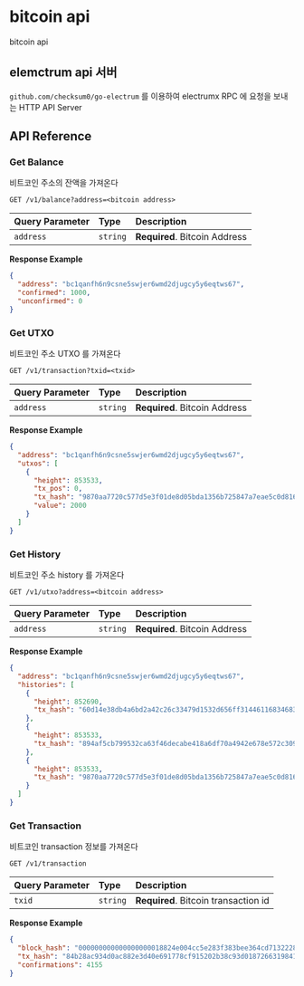 # bitcoin api

bitcoin api

## elemctrum api 서버

`github.com/checksum0/go-electrum` 를 이용하여 electrumx RPC 에 요청을 보내는 HTTP API Server

## API Reference

### Get Balance

비트코인 주소의 잔액을 가져온다

```http
GET /v1/balance?address=<bitcoin address>
```

| Query Parameter | Type     | Description                   |
| :-------------- | :------- | :---------------------------- |
| `address`       | `string` | **Required**. Bitcoin Address |

**Response Example**

```json
{
  "address": "bc1qanfh6n9csne5swjer6wmd2djugcy5y6eqtws67",
  "confirmed": 1000,
  "unconfirmed": 0
}
```

### Get UTXO

비트코인 주소 UTXO 를 가져온다

```http
GET /v1/transaction?txid=<txid>
```

| Query Parameter | Type     | Description                   |
| :-------------- | :------- | :---------------------------- |
| `address`       | `string` | **Required**. Bitcoin Address |

**Response Example**

```json
{
  "address": "bc1qanfh6n9csne5swjer6wmd2djugcy5y6eqtws67",
  "utxos": [
    {
      "height": 853533,
      "tx_pos": 0,
      "tx_hash": "9870aa7720c577d5e3f01de8d05bda1356b725847a7eae5c0d81618a8f8d9e28",
      "value": 2000
    }
  ]
}
```

### Get History

비트코인 주소 history 를 가져온다

```http
GET /v1/utxo?address=<bitcoin address>
```

| Query Parameter | Type     | Description                   |
| :-------------- | :------- | :---------------------------- |
| `address`       | `string` | **Required**. Bitcoin Address |

**Response Example**

```json
{
  "address": "bc1qanfh6n9csne5swjer6wmd2djugcy5y6eqtws67",
  "histories": [
    {
      "height": 852690,
      "tx_hash": "60d14e38db4a6bd2a42c26c33479d1532d656ff314461168346839c86b60dde3"
    },
    {
      "height": 853533,
      "tx_hash": "894af5cb799532ca63f46decabe418a6df70a4942e678e572c309c578d5eaab7"
    },
    {
      "height": 853533,
      "tx_hash": "9870aa7720c577d5e3f01de8d05bda1356b725847a7eae5c0d81618a8f8d9e28"
    }
  ]
}
```

### Get Transaction

비트코인 transaction 정보를 가져온다

```http
GET /v1/transaction
```

| Query Parameter | Type     | Description                          |
| :-------------- | :------- | :----------------------------------- |
| `txid`          | `string` | **Required**. Bitcoin transaction id |

**Response Example**

```json
{
  "block_hash": "000000000000000000018824e004cc5e283f383bee364cd71322288c11ea2cb6",
  "tx_hash": "84b28ac934d0ac882e3d40e691778cf915202b38c93d018726631984114d3859",
  "confirmations": 4155
}
```
